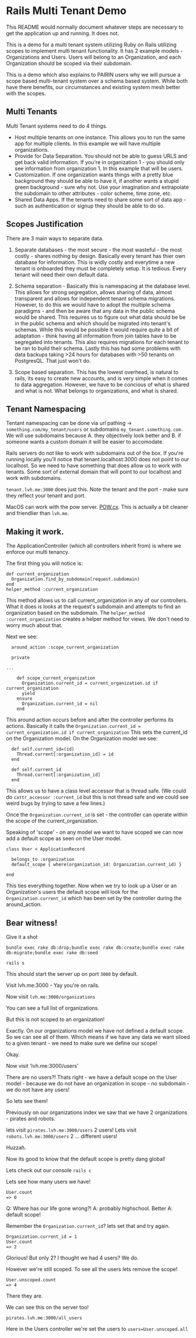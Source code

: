 # Rails Multi Tenant Demo

This README would normally document whatever steps are necessary to get the
application up and running. It does not.

This is a demo for a multi tenant system utilizing Ruby on Rails utilizing scopes to implement multi tenant functionality. It has 2 example models - Organizations and Users.  Users will belong to an Organization, and each Organization should be scoped via their subdomain.

This is a demo which also explains to PAIRIN users why we will pursue a scope based multi-tenant system over a schema based system.  While both have there benefits, our circumstances and existing system mesh better with the scopes.

## Multi Tenants

Multi Tenant systems need to do 4 things.

* Host multiple tenants on one instance.  This allows you to run the same app for multiple clients.  In this example we will have multiple organizations.
* Provide for Data Separation.  You should not be able to guess URLS and get back valid information.  If you're in organization 1 - you should only see information from organization 1. In this example that will be users.
* Customization.  If one organization wants things with a pretty blue background they should be able to have it, if another wants a stupid green background - sure why not. Use your imagination and extrapolate the subdomain to other attributes - color scheme, time zone, etc.
* Shared Data Apps.  If the tenants need to share some sort of data app - such as authentication or signup they should be able to do so.

## Scopes Justification

There are 3 main ways to separate data.

1) Separate databases - the most secure - the most wasteful - the most costly - shares nothing by design.  Basically every tenant has thier own database for information.  This is widly costly and everytime a new tenant is onboarded they must be completely setup.  It is tedious.  Every tenant will need their own default data.

2) Schema separation - Basically this is namespacing at the database level.  This allows for strong segregation, allows sharing of data, almost transparent and allows for independent tenant schema migrations.  However, to do this we would have to adopt the multiple schema paradigms - and then be aware that any data in the public schema would be shared.  This requires us to figure out what data should be be in the public schema and which should be migrated into tenant's schemas.  While this would be possible it would require quite a bit of adaptation - think having all information from join tables have to be segregated into tenants.  This also requires migrations for each tenant to be ran to build their schema.  Lastly this has had some problems with data backups taking >24 hours for databases with >50 tenants on PostgresQL.  That just won't do.

3) Scope based separation.  This has the lowest overhead, is natural to rails, its easy to create new accounts, and is very simple when it comes to data aggregation.  However, we have to be concious of what is shared and what is not.  What belongs to organizations, and what is shared. 

## Tenant Namespacing

Tentant namespacing can be done via url pathing -> `something.com/my_tenant/users` or subdomains `my_tenant.something.com.`  We will use subdomains because A. they objectively look better and B. if someone wants a custom domain it will be easier to accomodate.

Rails servers do not like to work with subdomains out of the box.  If you're running locally you'll notice that tenant.localhost:3000 does not point to our localhost.  So we need to have something that does allow us to work with tenants.  Some sort of external domain that will point to our localhost and work with subdomains.

`tenant.lvh.me:3000` does just this.  Note the tenant and the port - make sure they reflect your tenant and port.

MacOS can work with the pow server. [POW.cx](http://pow.cx). This is actually a bit cleaner and friendlier than `lvh.me`.

## Making it work.

The ApplicationController (which all controllers inherit from) is where we enforce our multi tenancy.

The first thing you will notice is:

```
def current_organization
  Organization.find_by_subdomain(request.subdomain)
end
helper_method :current_organization
```

This method allows us to call current_organization in any of our controllers.  What it does is looks at the request's subdomain and attempts to find an organization based on the subdomain.
The `helper_method :current_organization` creates a helper method for views.  We don't need to worry much about that.

Next we see:
```
  around_action :scope_current_organization

  private 

...

    def scope_current_organization
      Organization.current_id = current_organization.id if current_organization
      yield
    ensure
      Organization.current_id = nil
    end
```

This around action occurs before and after the controller performs its actions.  Basically it calls the `Organization.current_id = current_organization.id if current_organization`  This sets the current_id on the Organization model.  On the Organization model we see:

```
  def self.current_id=(id)
    Thread.current[:organization_id] = id
  end

  def self.current_id
    Thread.current[:organization_id]
  end
```

This allows us to have a class level accessor that is thread safe.  (We could do `cattr_accessor :current_id` but this is not thread safe and we could see weird bugs by trying to save a few lines.)

Once the `Organization.current_id` is set - the controller can operate within the scope of the current_organization.

Speaking of 'scope' - on any model we want to have scoped we can now add a default scope as seen on the User model.

```
class User < ApplicationRecord

  belongs_to :organization
  default_scope { where(organization_id: Organization.current_id) }

end
```

This ties everything together.  Now when we try to look up a User or an Organization's users the default scope will look for the `Organization.current_id` which has been set by the controller during the around_action.

## Bear witness!

Give it a shot

`bundle exec rake db:drop;bundle exec rake db:create;bundle exec rake db:migrate;bundle exec rake db:seed`

`rails s`

This should start the server up on port `3000` by default.

Visit lvh.me:3000 - Yay you're on rails.

Now visit `lvh.me:3000/organizations`

You can see a full list of organizations.  

But this is not scoped to an organization!

Exactly.  On our organizations model we have not defined a default scope.  So we can see all of them.  Which means if we have any data we want siloed to a given tenant - we need to make sure we define our scope!

Okay.

Now visit 'lvh.me:3000/users'

There are no users?!  Thats right - we have a default scope on the User model - because we do not have an organization in scope - no subdomain - we do not have any users!

So lets see them!

Previously on our organizations index we saw that we have 2 organizations - pirates and robots.

lets visit `pirates.lvh.me:3000/users` 2 users!
Lets visit `robots.lvh.me:3000/users` 2 ... different users!

Huzzah.

Now its good to know that the default scope is pretty dang global!

Lets check out our console `rails c`

Lets see how many users we have!

```
User.count
=> 0
```

Q: Where has our life gone wrong?! A: probably highschool. Better A: default scope!

Remember the `Organization.current_id`? lets set that and try again.
```
Organization.current_id = 1
User.count
=> 2
```

Glorious! But only 2?  I thought we had 4 users?  We do.

However we're still scoped.  To see all the users lets remove the scope!

```
User.unscoped.count
=> 4
```

There they are.

We can see this on the server too!

`pirates.lvh.me:3000/all_users`

Here in the Users controller we're set the users to `users=User.unscoped.all`

